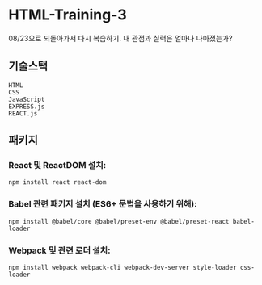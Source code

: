 # HTML-Training-3
08/23으로 되돌아가서 다시 복습하기. 내 관점과 실력은 얼마나 나아졌는가?

## 기술스택
```
HTML
CSS
JavaScript
EXPRESS.js
REACT.js
```
## 패키지

### React 및 ReactDOM 설치:
`npm install react react-dom`

### Babel 관련 패키지 설치 (ES6+ 문법을 사용하기 위해):
`npm install @babel/core @babel/preset-env @babel/preset-react babel-loader`

### Webpack 및 관련 로더 설치:
`npm install webpack webpack-cli webpack-dev-server style-loader css-loader`
